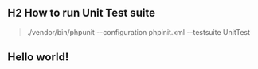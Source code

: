 ## H2 How to run Unit Test suite
> ./vendor/bin/phpunit --configuration phpinit.xml --testsuite UnitTest

## Hello world!

